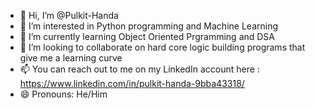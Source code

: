 - 👋 Hi, I’m @Pulkit-Handa
- 👀 I’m interested in Python programming and Machine Learning
- 🌱 I’m currently learning Object Oriented Prgramming and DSA
- 💞️ I’m looking to collaborate on hard core logic building programs that give me a learning curve
- 📫 You can reach out to me on my LinkedIn account here : https://www.linkedin.com/in/pulkit-handa-9bba43318/
- 😄 Pronouns: He/Him

<!---
Pulkit-Handa/Pulkit-Handa is a ✨ special ✨ repository because its `README.md` (this file) appears on your GitHub profile.
You can click the Preview link to take a look at your changes.
--->
